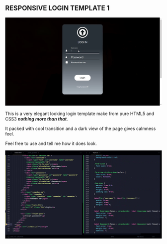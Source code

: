 ## RESPONSIVE LOGIN TEMPLATE 1

![Screenshot](./img/view.png)

This is a very elegant looking login template make from pure HTML5 and CSS3 ***nothing more than that***.

It packed with cool transition and a dark view of the page gives calmness feel. 

Feel free to use and tell me how it does look.

![Code](./img/code.png)
